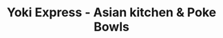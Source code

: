 ---
layout: place
title: "Yoki Express - Asian kitchen & Poke Bowls"
permalink: /massachusetts/boston/yoki-express-asian-kitchen-poke-bowls.html
stateAbbr: MA
stateName: Massachusetts
cityName: Boston
place_id: ChIJIZiNa39w44kRzf7S0oaqJ1c
photos:
  - name: >-
      places/ChIJIZiNa39w44kRzf7S0oaqJ1c/photos/AeeoHcJ8-h0L0-lkcdtXXjMcjx0VWcLrkb_u8InfdrqlbV7pSr6BMUApH3tq7M6AODlKUAxhcxtThRsTSeBJMz1O7KUlImmbKCqmLTUXex2Ej9ZfhhyMnkEYA3kXTU5Uu3SMdbU7blmlAkX6JGFjlJ3wKqfOw8qM98WH3W4qx4_xkUizQhLT3OloWnvLthD95-rbp2Ujtzex5SkiOmEq6eL99SthW4PLn8RuCRKIVi_aGs0twmq8ZpH_mGGRS3fd1YvtRmNmVozVDM64te0EoTDWbaT48lhzcQwsnkPSWac03yrJbPFxc1mdlE_4AM1moMMOiTRSpJLE6TxC2lpXS0s5ldoyXq-zr33QYDofxDL-TibbuA4QzPM5eCxqkaxGKFYl5fr_hSy8RKsAgRlWOe6GtJ0-s5rmBSV5ydkLOyU1ysh2vfRf
    widthPx: 4032
    heightPx: 3024
    authorAttributions:
      - displayName: J K G
        uri: https://maps.google.com/maps/contrib/116706561994465141003
        photoUri: >-
          https://lh3.googleusercontent.com/a/ACg8ocIJFQhq1cbP-wBqdhgnWq6yqn1Qc0p_5R0F2KMNE2NV0YzDSsTL=s100-p-k-no-mo
    flagContentUri: >-
      https://www.google.com/local/imagery/report/?cb_client=maps_api_places.places_api&image_key=!1e10!2sCIHM0ogKEICAgIDTmey98AE&hl=en-US
    googleMapsUri: >-
      https://www.google.com/maps/place//data=!3m4!1e2!3m2!1sCIHM0ogKEICAgIDTmey98AE!2e10!4m2!3m1!1s0x89e3707f6b8d9821:0x5727aa86d2d2fecd
  - name: >-
      places/ChIJIZiNa39w44kRzf7S0oaqJ1c/photos/AeeoHcKsJHovyAxQBSG0gXrHSI0FqbZuWg2KWsiHs_0WahZ43T_lC0MPRroNvCw4eJu8O8jtP450qDeMEtMCDc14tZj11g9u1fOzKNKpBaMD68yygcbMtQ0pGOzrqUS3_g0S5_yPLyIr7b9EGGxJx3zX-yUJFzh7uuJOiyqx0LrDuFREdfsw0aA6On5USx-K9Fs8j9z55p5vkZ3jCA1DdfOUaTENMfNi-9Tgpq2Z3R1SgkR88cBik_HUdEQF-onGufmohN6B4UcB0prXqEP04TUA_pewS8oyb3Wn1RHxIqWuGm_lBg
    widthPx: 1008
    heightPx: 1008
    authorAttributions:
      - displayName: Yoki Express - Asian & Japanese Food - Poke Bowls
        uri: https://maps.google.com/maps/contrib/106281799369928063733
        photoUri: >-
          https://lh3.googleusercontent.com/a-/ALV-UjWwzr2wsCRptsDB9jqtLlNab-Sbl32XQPhObEzQM1uXlJ5D6jxx=s100-p-k-no-mo
    flagContentUri: >-
      https://www.google.com/local/imagery/report/?cb_client=maps_api_places.places_api&image_key=!1e10!2sAF1QipN8e7vn8okdKhDwYG14wii2p3owYk2X8TDSY41A&hl=en-US
    googleMapsUri: >-
      https://www.google.com/maps/place//data=!3m4!1e2!3m2!1sAF1QipN8e7vn8okdKhDwYG14wii2p3owYk2X8TDSY41A!2e10!4m2!3m1!1s0x89e3707f6b8d9821:0x5727aa86d2d2fecd
  - name: >-
      places/ChIJIZiNa39w44kRzf7S0oaqJ1c/photos/AeeoHcJCbUkL0XVZXCqAeI9tpq12-0Pw6bfopVRq9pnVnnn4I22yE6-61ewuqMAmaqRhoxtYkmi_PvKWUIVieqFNaJskO9p4_yp_ymD_jXD_go3kj8ZvQGgGiWUNMYsMlO4PZj0xact032TjbtHohifbnBg15iOYCVKF_uKo8eVKs-k_mllIvXsnvBYRcwgISXgxelgkF84h5bmk1JIW3Lgld-L5-L4HdCaywga4M5byAIRW3--8jr3oEo8OaBPY7cuWso-Ya69cvb4MPLsBCDSZ40zMkHISRe774UPOwBrDCgwqjA
    widthPx: 1008
    heightPx: 1008
    authorAttributions:
      - displayName: Yoki Express - Asian & Japanese Food - Poke Bowls
        uri: https://maps.google.com/maps/contrib/106281799369928063733
        photoUri: >-
          https://lh3.googleusercontent.com/a-/ALV-UjWwzr2wsCRptsDB9jqtLlNab-Sbl32XQPhObEzQM1uXlJ5D6jxx=s100-p-k-no-mo
    flagContentUri: >-
      https://www.google.com/local/imagery/report/?cb_client=maps_api_places.places_api&image_key=!1e10!2sAF1QipP2THaorh8lh1UCFgmXnzQnK93oTdl38cCJZQvv&hl=en-US
    googleMapsUri: >-
      https://www.google.com/maps/place//data=!3m4!1e2!3m2!1sAF1QipP2THaorh8lh1UCFgmXnzQnK93oTdl38cCJZQvv!2e10!4m2!3m1!1s0x89e3707f6b8d9821:0x5727aa86d2d2fecd
  - name: >-
      places/ChIJIZiNa39w44kRzf7S0oaqJ1c/photos/AeeoHcKgPDsV4MUrTu331OI-oTwo_6eLpQdP_41J7i8hcLVj293svqdHJ07P__DMxu3tf3RKMPDOFSb9dXno5D1bpLBmnQc-jU64NRDUTV3FjgpWZjBkN9m1dE7xsJ-0TrTEZ4_mhBQxOqAx3l2Wm_axkoqxP9Qjy9025Mjftk0FwRURWLFHNltWuuQlgrYqL7x7N45lSmDsVT4qK99nEqcnaGe8WAJeKsk3cDIbZchNuvRUWiNeh9NLOlRjO3ZFDl6H4GH-UnidnQmtW5LpWu3rEArxwrBTqIUAHyYhA_dQCvhu_A
    widthPx: 1008
    heightPx: 1008
    authorAttributions:
      - displayName: Yoki Express - Asian & Japanese Food - Poke Bowls
        uri: https://maps.google.com/maps/contrib/106281799369928063733
        photoUri: >-
          https://lh3.googleusercontent.com/a-/ALV-UjWwzr2wsCRptsDB9jqtLlNab-Sbl32XQPhObEzQM1uXlJ5D6jxx=s100-p-k-no-mo
    flagContentUri: >-
      https://www.google.com/local/imagery/report/?cb_client=maps_api_places.places_api&image_key=!1e10!2sAF1QipPxDZtf54SL4A3hpj_TycYvHOegt2v8SfrnPoku&hl=en-US
    googleMapsUri: >-
      https://www.google.com/maps/place//data=!3m4!1e2!3m2!1sAF1QipPxDZtf54SL4A3hpj_TycYvHOegt2v8SfrnPoku!2e10!4m2!3m1!1s0x89e3707f6b8d9821:0x5727aa86d2d2fecd
  - name: >-
      places/ChIJIZiNa39w44kRzf7S0oaqJ1c/photos/AeeoHcLh-71qC_kfrYoEkzAoY-TJEOqHK2U5c9B-fjFB9rhptl6lGaRaAlf6MxsZph7b4zhUhhJDk05bARcbBmMSwK5q2ppD7c4P8DtylVBF4sojuwWl2NbQ-pFWUZVbk6Fa0C2WyUBS9Q4q8UFru-moRpzdW9wp7wvHoEJCM6oFSV8rm8ItoIfUCJNUd5Lwtj4PwCtbe_MSdtAR3HhORAub7ndf_6uLbRaBHUrWXS3AayxRZc5dkW6Vx2FOKeein9lKuicnEAkrGMEADYQfsIaDGwfACliK7TxhYLlcicT4snWeFA
    widthPx: 1800
    heightPx: 1012
    authorAttributions:
      - displayName: Yoki Express - Asian & Japanese Food - Poke Bowls
        uri: https://maps.google.com/maps/contrib/106281799369928063733
        photoUri: >-
          https://lh3.googleusercontent.com/a-/ALV-UjWwzr2wsCRptsDB9jqtLlNab-Sbl32XQPhObEzQM1uXlJ5D6jxx=s100-p-k-no-mo
    flagContentUri: >-
      https://www.google.com/local/imagery/report/?cb_client=maps_api_places.places_api&image_key=!1e10!2sAF1QipPEbFvYR6q5gipnIu3LRkIFQrrM_KPGODV9Vzri&hl=en-US
    googleMapsUri: >-
      https://www.google.com/maps/place//data=!3m4!1e2!3m2!1sAF1QipPEbFvYR6q5gipnIu3LRkIFQrrM_KPGODV9Vzri!2e10!4m2!3m1!1s0x89e3707f6b8d9821:0x5727aa86d2d2fecd
  - name: >-
      places/ChIJIZiNa39w44kRzf7S0oaqJ1c/photos/AeeoHcLDPUpZ47ffbCQIyRrRfxv68V93CpZq7cNdJaW7EDHQe03nkVGbMvzyNdGTKgfNMoGVnviUVGu9y2OJrkzGQqpT8ksZwchjuHOERANhri7gATGAPQ9SKdJ8ttxOxpdIGMlxyXZxKZCZf4KN1_q1v-NvRE79kowCIH6Rtgpeog2aiDdT_mf4Nt_1F0wWdWgfVklTAWtLNGI2u-VhkPsuTjuroHNdw-71kfTVANRTKRB5tE3xG-k0MapmjWbiK69gRTcLHH-U6tQTCSUo5dgwGVI6JlYR9SNZxOwXktgqdH3krQ
    widthPx: 1008
    heightPx: 1008
    authorAttributions:
      - displayName: Yoki Express - Asian & Japanese Food - Poke Bowls
        uri: https://maps.google.com/maps/contrib/106281799369928063733
        photoUri: >-
          https://lh3.googleusercontent.com/a-/ALV-UjWwzr2wsCRptsDB9jqtLlNab-Sbl32XQPhObEzQM1uXlJ5D6jxx=s100-p-k-no-mo
    flagContentUri: >-
      https://www.google.com/local/imagery/report/?cb_client=maps_api_places.places_api&image_key=!1e10!2sAF1QipOLso646TWARk7WIKG-DcrR4GDQWaf2e-miAbYq&hl=en-US
    googleMapsUri: >-
      https://www.google.com/maps/place//data=!3m4!1e2!3m2!1sAF1QipOLso646TWARk7WIKG-DcrR4GDQWaf2e-miAbYq!2e10!4m2!3m1!1s0x89e3707f6b8d9821:0x5727aa86d2d2fecd
  - name: >-
      places/ChIJIZiNa39w44kRzf7S0oaqJ1c/photos/AeeoHcIID0hZiM6hVHMNTuqm4X7KifyCa9LdZqm9R-Fw_7KJi4cJiaVH7eQvuvdSgKqF4uulrOa7mLHc_ZklKB7r2GqissDduenJptI3uXot9oXpaG-I0fg_YTfBN3ya0MrGqlf1xiz2HmeHN4WrE_IIaqASPGb_l-Wt8Jf9zAVr6A2FwkpoE-FFCXXJJwYB9yYx9FQ7oyQn0oflmk5vjpLWqV6j3oOmqEwtkpi5GdBgiUq44aLQgqNLNLriFZUA1qMW2G-XTP8KrC1JMLUZnaAytVYBcyQoKTSRbQyd5y7nZ5usT1cxJ2OfFD-LMHTJ6UxLyNF_gRaOubh5vLVQ6nC-dR_P-zVKFmcfTq2rVbw3i0p5iFAb870z3j8jtjFLRy7gg8xmtaOdYQaY2Ur3T7YJ2oDltjQrWV9dr4da9vg7VdZKTTbr
    widthPx: 4032
    heightPx: 3024
    authorAttributions:
      - displayName: Peter Samuels
        uri: https://maps.google.com/maps/contrib/103324404120641993464
        photoUri: >-
          https://lh3.googleusercontent.com/a-/ALV-UjVdkpl4E064FBxk-DBY_AxDbyMA1bx2h0CKzCzNA8ys2B9roeM=s100-p-k-no-mo
    flagContentUri: >-
      https://www.google.com/local/imagery/report/?cb_client=maps_api_places.places_api&image_key=!1e10!2sCIHM0ogKEICAgIDHlcCj-QE&hl=en-US
    googleMapsUri: >-
      https://www.google.com/maps/place//data=!3m4!1e2!3m2!1sCIHM0ogKEICAgIDHlcCj-QE!2e10!4m2!3m1!1s0x89e3707f6b8d9821:0x5727aa86d2d2fecd
  - name: >-
      places/ChIJIZiNa39w44kRzf7S0oaqJ1c/photos/AeeoHcJSOsjgYcam64rfEMkW3oHQ_RXUdisjRbfKX4LPPlWfC2FFiU8WZrbNrV4XilHXgYUOjHvv15MQtBqkWjm5J0pEXSERKGqPoeG2UVYpJ6c6ohd5Ujn3NhIFs3sq4Dkx5oakeHvH38mgJSRcZ9qFe9ExHvZiL2jXbEVQT0PUL2kT69_h3SaylPGQrygHn1u-GpBobpNt2i1BUpfct2j292-PieczdNF9qP6L-ngFjrWqOU9v-KUFkqAWR72qiMKIiPNsfXXiqfujRLMhnTyQJPVerIMDn_g9vigV_2-srVAGTM-V1VUT1vUIf0cJ5XOU1_5sFzRhxPE_Th4sLy8B-StYybUWCQ3Dre5uc7WQMr1kQ3aQK-njI3-TU6o5UBAP9eLxsKLC9qq5IYL9OuyEZKH-tnjGi2Stpp-uariQGHuLBw
    widthPx: 4032
    heightPx: 3024
    authorAttributions:
      - displayName: Chris Nepomuceno
        uri: https://maps.google.com/maps/contrib/104722176598789526445
        photoUri: >-
          https://lh3.googleusercontent.com/a/ACg8ocJzWJXHnQtMKHfAF2zh5Lrv399A5-g0nOj855zkNr2xpbI1=s100-p-k-no-mo
    flagContentUri: >-
      https://www.google.com/local/imagery/report/?cb_client=maps_api_places.places_api&image_key=!1e10!2sCIHM0ogKEICAgIDb4_yoVg&hl=en-US
    googleMapsUri: >-
      https://www.google.com/maps/place//data=!3m4!1e2!3m2!1sCIHM0ogKEICAgIDb4_yoVg!2e10!4m2!3m1!1s0x89e3707f6b8d9821:0x5727aa86d2d2fecd
  - name: >-
      places/ChIJIZiNa39w44kRzf7S0oaqJ1c/photos/AeeoHcI7NAhomZDpV-5XyoqE_75YU_1oy1uhJ5nrA592_FfyAXP5W1UDHjZD7gMW-wFT_q3T9LHRv6R6eXYt29Z5cafkScDJJZFcTcxSoyU5MqcB-hpZibr3f0wzYFZSxgPk-A22PHURkYF5EEYLHOxL1_SdGphmZLH1OPk3bjMMJUn3XghIrxX8UJ32PyfBWQPJyPBcCDKK-EAstW3yqHuYBNvtkQtaMH6UwumDfIgB1hOfxu1o7Vk6tzjjaLhaqp6kF9zcuyPnUc4yaGkSMUkXgRT5G17b2klLAv8dJCKsfypQ0w
    widthPx: 1008
    heightPx: 1008
    authorAttributions:
      - displayName: Yoki Express - Asian & Japanese Food - Poke Bowls
        uri: https://maps.google.com/maps/contrib/106281799369928063733
        photoUri: >-
          https://lh3.googleusercontent.com/a-/ALV-UjWwzr2wsCRptsDB9jqtLlNab-Sbl32XQPhObEzQM1uXlJ5D6jxx=s100-p-k-no-mo
    flagContentUri: >-
      https://www.google.com/local/imagery/report/?cb_client=maps_api_places.places_api&image_key=!1e10!2sAF1QipMBnVphbYSer-jSi1D9sy5O_TGmqBeOLS7lxXim&hl=en-US
    googleMapsUri: >-
      https://www.google.com/maps/place//data=!3m4!1e2!3m2!1sAF1QipMBnVphbYSer-jSi1D9sy5O_TGmqBeOLS7lxXim!2e10!4m2!3m1!1s0x89e3707f6b8d9821:0x5727aa86d2d2fecd
  - name: >-
      places/ChIJIZiNa39w44kRzf7S0oaqJ1c/photos/AeeoHcIfsOSuLQzz9sjbuwlQiPlz7ifS7yN_0WQ9KesuSQMdn_J6Ae8w7lxwfpn9_l82yHfY2dX2VA0yXtMOxedpyzmUCVxj6JhJVpmmB2alJWp9cHLMDfZJJm7VWMB1liUFyql1XUQsvmiPjki1eZZorepmmd0xRRs7qi2pNCDneE2Iq4g2nb9SzjTaCA6XWr_94TJiocqcmz-y28IBxmFRTmC3pI3reONAFORmXJqh5EAY-vb7fRUlZxvifso2cXymQsGFObZjHRFfrCTMoqth6CBDgE2iCVEF93RLvTXBn92Vkw
    widthPx: 1008
    heightPx: 1008
    authorAttributions:
      - displayName: Yoki Express - Asian & Japanese Food - Poke Bowls
        uri: https://maps.google.com/maps/contrib/106281799369928063733
        photoUri: >-
          https://lh3.googleusercontent.com/a-/ALV-UjWwzr2wsCRptsDB9jqtLlNab-Sbl32XQPhObEzQM1uXlJ5D6jxx=s100-p-k-no-mo
    flagContentUri: >-
      https://www.google.com/local/imagery/report/?cb_client=maps_api_places.places_api&image_key=!1e10!2sAF1QipM5na2toyYYEk5n84k7jEHJa9CzSVver4w5TX8H&hl=en-US
    googleMapsUri: >-
      https://www.google.com/maps/place//data=!3m4!1e2!3m2!1sAF1QipM5na2toyYYEk5n84k7jEHJa9CzSVver4w5TX8H!2e10!4m2!3m1!1s0x89e3707f6b8d9821:0x5727aa86d2d2fecd
address: 53 Boston Wharf Rd, Boston, MA 02210, USA
street: 53 Boston Wharf Rd
city: Boston
state: MA
zip: '02210'
country: USA
neighborhood: D Street / West Broadway
latitude: '42.351154'
longitude: '-71.045653'
accessibility_options:
  wheelchairAccessibleEntrance: true
  wheelchairAccessibleRestroom: true
  wheelchairAccessibleSeating: true
business_status: OPERATIONAL
name: Yoki Express - Asian kitchen & Poke Bowls
google_maps_links:
  directionsUri: >-
    https://www.google.com/maps/dir//''/data=!4m7!4m6!1m1!4e2!1m2!1m1!1s0x89e3707f6b8d9821:0x5727aa86d2d2fecd!3e0
  placeUri: https://maps.google.com/?cid=6280175701430828749
  writeAReviewUri: >-
    https://www.google.com/maps/place//data=!4m3!3m2!1s0x89e3707f6b8d9821:0x5727aa86d2d2fecd!12e1
  reviewsUri: >-
    https://www.google.com/maps/place//data=!4m4!3m3!1s0x89e3707f6b8d9821:0x5727aa86d2d2fecd!9m1!1b1
  photosUri: >-
    https://www.google.com/maps/place//data=!4m3!3m2!1s0x89e3707f6b8d9821:0x5727aa86d2d2fecd!10e5
primary_type: Asian Restaurant
opening_hours:
  regular: null
  current: null
secondary_opening_hours:
  regular:
    weekdayDescriptions: null
    type: null
  current:
    weekdayDescriptions: null
    type: null
phone: (857) 263-7418
price_level: PRICE_LEVEL_MODERATE
price_range: $10 &ndash; $20
rating: '4.2'
rating_count: 470
website: https://www.yokiexpress.com/
description: >-
  Fast-casual kitchen offering build-your-own sushi burritos & poke bowls in a
  bright, airy setting.
reviews:
  - name: >-
      places/ChIJIZiNa39w44kRzf7S0oaqJ1c/reviews/ChZDSUhNMG9nS0VJQ0FnSUM3MUxQWE5REAE
    relativePublishTimeDescription: 8 months ago
    rating: 5
    text:
      text: >-
        Express is right! Fast and quality service here. Love that you can build
        your own bowl or burrito but also offer great combo ideas. Also, love
        that brown rice is always an option. Great for pick up or dine in over
        your lunch break.
      languageCode: en
    originalText:
      text: >-
        Express is right! Fast and quality service here. Love that you can build
        your own bowl or burrito but also offer great combo ideas. Also, love
        that brown rice is always an option. Great for pick up or dine in over
        your lunch break.
      languageCode: en
    authorAttribution:
      displayName: Rebecca Douma Jacobs
      uri: https://www.google.com/maps/contrib/111082514924180581466/reviews
      photoUri: >-
        https://lh3.googleusercontent.com/a-/ALV-UjW6ErpH3G60vHqVuClMsl5pphFjSUh4WCWVZBK8eTJ-1mJUnbuM=s128-c0x00000000-cc-rp-mo
    publishTime: '2024-08-12T23:38:44.692775Z'
    flagContentUri: >-
      https://www.google.com/local/review/rap/report?postId=ChZDSUhNMG9nS0VJQ0FnSUM3MUxQWE5REAE&d=17924085&t=1
    googleMapsUri: >-
      https://www.google.com/maps/reviews/data=!4m6!14m5!1m4!2m3!1sChZDSUhNMG9nS0VJQ0FnSUM3MUxQWE5REAE!2m1!1s0x89e3707f6b8d9821:0x5727aa86d2d2fecd
  - name: >-
      places/ChIJIZiNa39w44kRzf7S0oaqJ1c/reviews/ChZDSUhNMG9nS0VJQ0FnSUQ5OVlLaVN3EAE
    relativePublishTimeDescription: a year ago
    rating: 4
    text:
      text: >-
        What I ordered:

        Lobster Rangoon

        Small Plate- Walnut Shrimp & Fried Rice

        Bowl- White Rice, Premium Ahi, Salmon, Corn, Seaweed Salad, Avocado,
        Mixed Green, Sriracha Mayo and Sweet Soy Sauce, Edamame, Tobiko, Bonito
        Seaweed Furikake, Crispy Flakes ⭐️

        Burrito- White Rice, Salmon, Tuna, Mixed Green, Avocado, Carrot,
        Cucumber, Wasabi Mayo, Creamy Sesame Sauce, Edamame, Tobiko, Jalapeño
        Peppers, Bonito Seaweed Furikake


        ⭐️ = highly recommend


        The food is alright but the poke bowl is worth definitely worth it. It's
        a quick grab and go in you're in a rush or just need something quick. I
        personally don't like the burrito as much just cause it does fall apart
        from both ends.
      languageCode: en
    originalText:
      text: >-
        What I ordered:

        Lobster Rangoon

        Small Plate- Walnut Shrimp & Fried Rice

        Bowl- White Rice, Premium Ahi, Salmon, Corn, Seaweed Salad, Avocado,
        Mixed Green, Sriracha Mayo and Sweet Soy Sauce, Edamame, Tobiko, Bonito
        Seaweed Furikake, Crispy Flakes ⭐️

        Burrito- White Rice, Salmon, Tuna, Mixed Green, Avocado, Carrot,
        Cucumber, Wasabi Mayo, Creamy Sesame Sauce, Edamame, Tobiko, Jalapeño
        Peppers, Bonito Seaweed Furikake


        ⭐️ = highly recommend


        The food is alright but the poke bowl is worth definitely worth it. It's
        a quick grab and go in you're in a rush or just need something quick. I
        personally don't like the burrito as much just cause it does fall apart
        from both ends.
      languageCode: en
    authorAttribution:
      displayName: Sammi Chui
      uri: https://www.google.com/maps/contrib/115155165226292073165/reviews
      photoUri: >-
        https://lh3.googleusercontent.com/a-/ALV-UjUMMfKl0t6DPma4c6xoabT_JEhPyeRDmSKVKnB7XFG5pLqXX3IX=s128-c0x00000000-cc-rp-mo
    publishTime: '2024-03-19T15:16:45.583635Z'
    flagContentUri: >-
      https://www.google.com/local/review/rap/report?postId=ChZDSUhNMG9nS0VJQ0FnSUQ5OVlLaVN3EAE&d=17924085&t=1
    googleMapsUri: >-
      https://www.google.com/maps/reviews/data=!4m6!14m5!1m4!2m3!1sChZDSUhNMG9nS0VJQ0FnSUQ5OVlLaVN3EAE!2m1!1s0x89e3707f6b8d9821:0x5727aa86d2d2fecd
  - name: >-
      places/ChIJIZiNa39w44kRzf7S0oaqJ1c/reviews/ChdDSUhNMG9nS0VJQ0FnTUN3X2JEazBnRRAB
    relativePublishTimeDescription: 3 weeks ago
    rating: 2
    text:
      text: >-
        The food at this location is not consistent. I went in last week around
        lunch and ordered their chicken teriyaki with white rice, it  was
        delicious. I went back a week later, ordered the same thing and it was
        horrible. Chicken wasn't as fresh and rice was over boiled. It was like
        eating mushy rice. I had to throw it away. I wanted to like this place
        but their food as I stated before is not consistent. This ruined my
        entire lunch. I had to run back out and get another lunch.
      languageCode: en
    originalText:
      text: >-
        The food at this location is not consistent. I went in last week around
        lunch and ordered their chicken teriyaki with white rice, it  was
        delicious. I went back a week later, ordered the same thing and it was
        horrible. Chicken wasn't as fresh and rice was over boiled. It was like
        eating mushy rice. I had to throw it away. I wanted to like this place
        but their food as I stated before is not consistent. This ruined my
        entire lunch. I had to run back out and get another lunch.
      languageCode: en
    authorAttribution:
      displayName: Nadia Borghini
      uri: https://www.google.com/maps/contrib/103360585153172142130/reviews
      photoUri: >-
        https://lh3.googleusercontent.com/a/ACg8ocLgOzbriMCY2956WhwtxxcC0u_CV64BuzPPoO3qYCPEVX-fng=s128-c0x00000000-cc-rp-mo
    publishTime: '2025-03-20T17:45:41.231075Z'
    flagContentUri: >-
      https://www.google.com/local/review/rap/report?postId=ChdDSUhNMG9nS0VJQ0FnTUN3X2JEazBnRRAB&d=17924085&t=1
    googleMapsUri: >-
      https://www.google.com/maps/reviews/data=!4m6!14m5!1m4!2m3!1sChdDSUhNMG9nS0VJQ0FnTUN3X2JEazBnRRAB!2m1!1s0x89e3707f6b8d9821:0x5727aa86d2d2fecd
  - name: >-
      places/ChIJIZiNa39w44kRzf7S0oaqJ1c/reviews/ChZDSUhNMG9nS0VJQ0FnSURfMXFLR1l3EAE
    relativePublishTimeDescription: 2 months ago
    rating: 2
    text:
      text: >-
        The food here is fresh and delicious. However, there is one issue that
        I’ve encountered repeatedly with one of the workers. Every time I order,
        he seems to freestyle my order. For example, I ask for mango sauce, and
        he adds spicy mayo instead. I request cucumber, and he gives me red
        radish. He swaps everything I ask for. The food is good, but this kind
        of service can be quite frustrating.
      languageCode: en
    originalText:
      text: >-
        The food here is fresh and delicious. However, there is one issue that
        I’ve encountered repeatedly with one of the workers. Every time I order,
        he seems to freestyle my order. For example, I ask for mango sauce, and
        he adds spicy mayo instead. I request cucumber, and he gives me red
        radish. He swaps everything I ask for. The food is good, but this kind
        of service can be quite frustrating.
      languageCode: en
    authorAttribution:
      displayName: Rabbie Chau
      uri: https://www.google.com/maps/contrib/114347100592283781602/reviews
      photoUri: >-
        https://lh3.googleusercontent.com/a-/ALV-UjUHQW9448m1PDPo7cDOMi6jZC5a0JMbhBBgY3fXY9RaQzYcxVxv=s128-c0x00000000-cc-rp-mo
    publishTime: '2025-01-24T01:29:12.866729Z'
    flagContentUri: >-
      https://www.google.com/local/review/rap/report?postId=ChZDSUhNMG9nS0VJQ0FnSURfMXFLR1l3EAE&d=17924085&t=1
    googleMapsUri: >-
      https://www.google.com/maps/reviews/data=!4m6!14m5!1m4!2m3!1sChZDSUhNMG9nS0VJQ0FnSURfMXFLR1l3EAE!2m1!1s0x89e3707f6b8d9821:0x5727aa86d2d2fecd
  - name: >-
      places/ChIJIZiNa39w44kRzf7S0oaqJ1c/reviews/ChZDSUhNMG9nS0VJQ0FnSURIbGNDak9REAE
    relativePublishTimeDescription: 6 months ago
    rating: 5
    text:
      text: >-
        A classic poke bowl spot. Very nicely kept space and friendly staff. I
        got the spicy salmon, and it didn’t disappoint.
      languageCode: en
    originalText:
      text: >-
        A classic poke bowl spot. Very nicely kept space and friendly staff. I
        got the spicy salmon, and it didn’t disappoint.
      languageCode: en
    authorAttribution:
      displayName: Peter Samuels
      uri: https://www.google.com/maps/contrib/103324404120641993464/reviews
      photoUri: >-
        https://lh3.googleusercontent.com/a-/ALV-UjVdkpl4E064FBxk-DBY_AxDbyMA1bx2h0CKzCzNA8ys2B9roeM=s128-c0x00000000-cc-rp-mo-ba4
    publishTime: '2024-09-18T11:29:27.201940Z'
    flagContentUri: >-
      https://www.google.com/local/review/rap/report?postId=ChZDSUhNMG9nS0VJQ0FnSURIbGNDak9REAE&d=17924085&t=1
    googleMapsUri: >-
      https://www.google.com/maps/reviews/data=!4m6!14m5!1m4!2m3!1sChZDSUhNMG9nS0VJQ0FnSURIbGNDak9REAE!2m1!1s0x89e3707f6b8d9821:0x5727aa86d2d2fecd
parking_options:
  paidStreetParking: true
  valetParking: false
payment_options:
  acceptsCreditCards: true
  acceptsDebitCards: true
  acceptsCashOnly: false
  acceptsNfc: false
allow_dogs: null
curbside_pickup: true
delivery: true
dine_in: true
good_for_children: true
good_for_groups: true
good_for_sports: false
live_music: false
menu_for_children: true
outdoor_seating: false
reservable: false
restroom: true
serves_beer: false
serves_breakfast: false
serves_brunch: false
serves_cocktails: false
serves_coffee: false
serves_dinner: true
serves_dessert: false
serves_lunch: true
serves_vegetarian_food: true
serves_wine: false
takeout: true

---